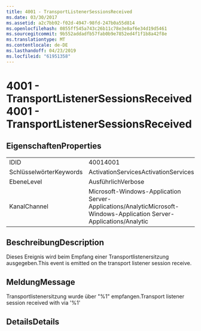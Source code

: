 ```yaml
---
title: 4001 - TransportListenerSessionsReceived
ms.date: 03/30/2017
ms.assetid: a2c7bb92-f02d-4947-98fd-247b0a55d814
ms.openlocfilehash: 0855ff545a743c26b11c78e3e8af6e34d19d5461
ms.sourcegitcommit: 9b552addadfb57fab0b9e7852ed4f1f1b8a42f8e
ms.translationtype: MT
ms.contentlocale: de-DE
ms.lasthandoff: 04/23/2019
ms.locfileid: "61951358"
---
```

# <a name="4001---transportlistenersessionsreceived"></a><span data-ttu-id="54aec-102">4001 - TransportListenerSessionsReceived</span><span class="sxs-lookup"><span data-stu-id="54aec-102">4001 - TransportListenerSessionsReceived</span></span>
## <a name="properties"></a><span data-ttu-id="54aec-103">Eigenschaften</span><span class="sxs-lookup"><span data-stu-id="54aec-103">Properties</span></span>  
  
|||  
|-|-|  
|<span data-ttu-id="54aec-104">ID</span><span class="sxs-lookup"><span data-stu-id="54aec-104">ID</span></span>|<span data-ttu-id="54aec-105">4001</span><span class="sxs-lookup"><span data-stu-id="54aec-105">4001</span></span>|  
|<span data-ttu-id="54aec-106">Schlüsselwörter</span><span class="sxs-lookup"><span data-stu-id="54aec-106">Keywords</span></span>|<span data-ttu-id="54aec-107">ActivationServices</span><span class="sxs-lookup"><span data-stu-id="54aec-107">ActivationServices</span></span>|  
|<span data-ttu-id="54aec-108">Ebene</span><span class="sxs-lookup"><span data-stu-id="54aec-108">Level</span></span>|<span data-ttu-id="54aec-109">Ausführlich</span><span class="sxs-lookup"><span data-stu-id="54aec-109">Verbose</span></span>|  
|<span data-ttu-id="54aec-110">Kanal</span><span class="sxs-lookup"><span data-stu-id="54aec-110">Channel</span></span>|<span data-ttu-id="54aec-111">Microsoft-Windows-Application Server-Applications/Analytic</span><span class="sxs-lookup"><span data-stu-id="54aec-111">Microsoft-Windows-Application Server-Applications/Analytic</span></span>|  
  
## <a name="description"></a><span data-ttu-id="54aec-112">Beschreibung</span><span class="sxs-lookup"><span data-stu-id="54aec-112">Description</span></span>  
 <span data-ttu-id="54aec-113">Dieses Ereignis wird beim Empfang einer Transportlistenersitzung ausgegeben.</span><span class="sxs-lookup"><span data-stu-id="54aec-113">This event is emitted on the transport listener session receive.</span></span>  
  
## <a name="message"></a><span data-ttu-id="54aec-114">Meldung</span><span class="sxs-lookup"><span data-stu-id="54aec-114">Message</span></span>  
 <span data-ttu-id="54aec-115">Transportlistenersitzung wurde über "%1" empfangen.</span><span class="sxs-lookup"><span data-stu-id="54aec-115">Transport listener session received with via '%1'</span></span>  
  
## <a name="details"></a><span data-ttu-id="54aec-116">Details</span><span class="sxs-lookup"><span data-stu-id="54aec-116">Details</span></span>
